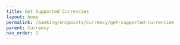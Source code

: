 ```yaml
---
title: Get Supported Currencies
layout: home
permalink: /banking/endpoints/currency/get-supported-currencies
parent: Currency
nav_order: 1
---
```

